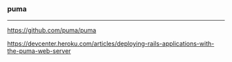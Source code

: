 ### puma
---

https://github.com/puma/puma

https://devcenter.heroku.com/articles/deploying-rails-applications-with-the-puma-web-server















